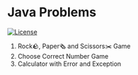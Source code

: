 # Java Problems
[![License](https://img.shields.io/badge/License-Apache%202.0-blue.svg)](https://opensource.org/licenses/Apache-2.0)

1. Rock🪨, Paper🗞️ and Scissors✂️ Game
2. Choose Correct Number Game
3. Calculator with Error and Exception